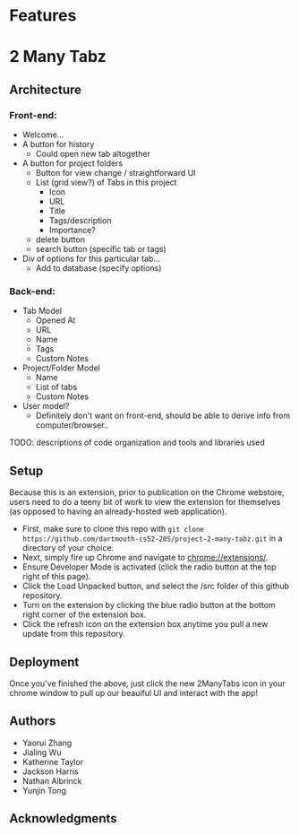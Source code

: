 # Features

# 2 Many Tabz



## Architecture

### Front-end: 
 * Welcome...
 * A button for history
     * Could open new tab altogether
 * A button for project folders
     * Button for view change / straightforward UI
     * List (grid view?) of Tabs in this project
         * Icon
         * URL
         * Title
         * Tags/description
         * Importance?
     * delete button
     * search button (specific tab or tags)
 * Div of options for this particular tab...
     * Add to database (specify options)
     
### Back-end: 
 * Tab Model
     * Opened At
     * URL
     * Name
     * Tags 
     * Custom Notes
 * Project/Folder Model
     * Name
     * List of tabs
     * Custom Notes
 * User model?
     * Definitely don't want on front-end, should be able to derive info from computer/browser..

TODO:  descriptions of code organization and tools and libraries used

## Setup
Because this is an extension, prior to publication on the Chrome webstore, users need to do a teeny bit of work to view the extension for themselves (as opposed to having an already-hosted web application).
* First, make sure to clone this repo with `git clone https://github.com/dartmouth-cs52-20S/project-2-many-tabz.git` in a directory of your choice. 
* Next, simply fire up Chrome and navigate to [chrome://extensions/](chrome://extensions/). 
* Ensure Developer Mode is activated (click the radio button at the top right of this page).
* Click the Load Unpacked button, and select the /src folder of this github repository.
* Turn on the extension by clicking the blue radio button at the bottom right corner of the extension box.
* Click the refresh icon on the extension box anytime you pull a new update from this repository.

## Deployment
Once you've finished the above, just click the new 2ManyTabs icon in your chrome window to pull up our beauiful UI and interact with the app!


## Authors
* Yaorui Zhang
* Jialing Wu
* Katherine Taylor
* Jackson Harris
* Nathan Albrinck
* Yunjin Tong

## Acknowledgments
